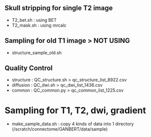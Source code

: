 ## Skull stripping for single T2 image
- T2_bet.sh : using BET
- T2_mask.sh : using mrcalc

## Sampling for old T1 image > NOT USING
- structure_sample_old.sh

## Quality Control
- structure : QC_structure.sh > qc_structure_list_8922.csv
- diffusion : QC_dwi.sh > qc_dwi_list_1436.csv
- common : QC_common.py > qc_common_list_1225.csv

# Sampling for T1, T2, dwi, gradient
- make_sample_data.sh : copy 4 kinds of data into 1 directory (/scratch/connectome/GANBERT/data/sample)
